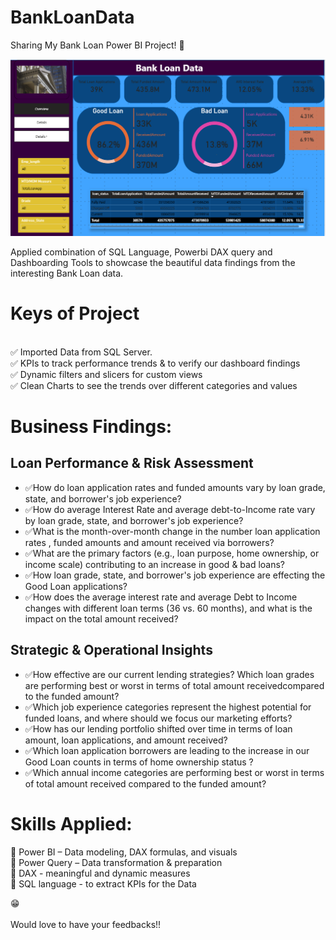 # BankLoanData
<p align="left">Sharing My Bank Loan Power BI Project! 🛂 <br>
 
 ![Powerbi Bank Loan Data Analysis](https://github.com/HarshMehr34/BankLoanData/blob/9ed7aa73679bd03896a23e1ea523fd1270814bc8/BankLoanDashboard.png)

Applied combination of SQL Language, Powerbi DAX query and Dashboarding Tools to showcase the beautiful data findings from the 
interesting Bank Loan data.

# Keys of Project
<br>✅ Imported Data from SQL Server.<br>
✅ KPIs to track performance trends & to verify our dashboard findings<br>
✅ Dynamic filters and slicers for custom views<br>
✅ Clean Charts to see the trends over different categories and values



# Business Findings:
## Loan Performance & Risk Assessment

- ✅How do loan application rates and funded amounts vary by loan grade, state, and borrower's job experience?
- ✅How do average Interest Rate and average debt-to-Income rate vary by loan grade, state, and borrower's job experience?
- ✅What is the month-over-month change in the number loan application rates , funded amounts and amount received via borrowers?
- ✅What are the primary factors (e.g., loan purpose, home ownership, or income scale) contributing to an increase in good & bad loans?
- ✅How loan grade, state, and borrower's job experience are effecting the Good Loan applications?
- ✅How does the average interest rate and average Debt to Income changes with different loan terms (36 vs. 60 months), and what is the impact on the total amount received?

## Strategic & Operational Insights
- ✅How effective are our current lending strategies? Which loan grades are performing best or worst in terms of total amount receivedcompared to the funded amount?
- ✅Which job experience categories represent the highest potential for funded loans, and where should we focus our marketing efforts?
- ✅How has our lending portfolio shifted over time in terms of loan amount, loan applications, and amount received?
- ✅Which loan application borrowers are leading to the increase in our Good Loan counts in terms of home ownership status ?
- ✅Which annual income categories are performing best or worst in terms of total amount received compared to the funded amount?

# Skills Applied:<br>
🔹 Power BI – Data modeling, DAX formulas, and visuals<br> 
🔹 Power Query – Data transformation & preparation<br> 
🔹 DAX - meaningful and dynamic measures <br>
🔹 SQL language - to extract KPIs for the Data<br>

 😁 <br><br>Would love to have your feedbacks!!

 
